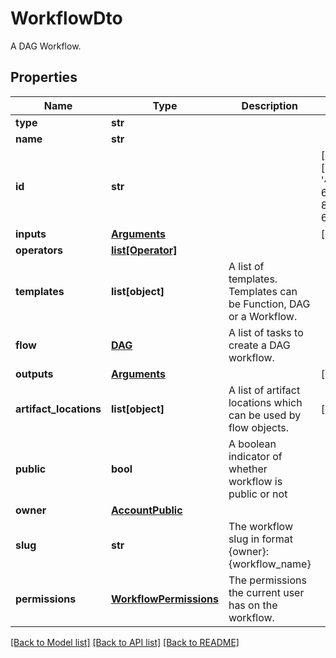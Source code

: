 # WorkflowDto

A DAG Workflow.
## Properties
Name | Type | Description | Notes
------------ | ------------- | ------------- | -------------
**type** | **str** |  | 
**name** | **str** |  | 
**id** | **str** |  | [optional] [default to '483395fd-6e1e-4c14-89fe-66de4b627c6d']
**inputs** | [**Arguments**](Arguments.md) |  | [optional] 
**operators** | [**list[Operator]**](Operator.md) |  | 
**templates** | **list[object]** | A list of templates. Templates can be Function, DAG or a Workflow. | 
**flow** | [**DAG**](DAG.md) | A list of tasks to create a DAG workflow. | 
**outputs** | [**Arguments**](Arguments.md) |  | [optional] 
**artifact_locations** | **list[object]** | A list of artifact locations which can be used by flow objects. | [optional] 
**public** | **bool** | A boolean indicator of whether workflow is public or not | 
**owner** | [**AccountPublic**](AccountPublic.md) |  | 
**slug** | **str** | The workflow slug in format {owner}:{workflow_name} | 
**permissions** | [**WorkflowPermissions**](WorkflowPermissions.md) | The permissions the current user has on the workflow. | 

[[Back to Model list]](../README.md#documentation-for-models) [[Back to API list]](../README.md#documentation-for-api-endpoints) [[Back to README]](../README.md)


